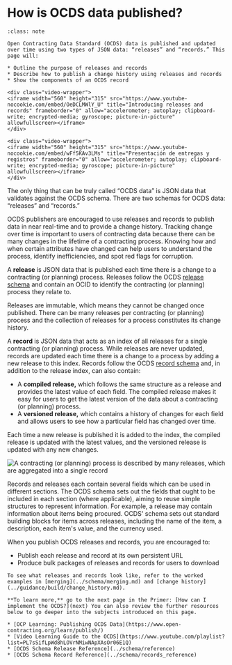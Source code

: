 # How is OCDS data published?

```{admonition} Objectives
:class: note

Open Contracting Data Standard (OCDS) data is published and updated over time using two types of JSON data: “releases” and “records.” This page will:

* Outline the purpose of releases and records
* Describe how to publish a change history using releases and records
* Show the components of an OCDS record
```

```{ifconfig} language != 'es'
<div class="video-wrapper">
<iframe width="560" height="315" src="https://www.youtube-nocookie.com/embed/OeDCLMWlY_U" title="Introducing releases and records" frameborder="0" allow="accelerometer; autoplay; clipboard-write; encrypted-media; gyroscope; picture-in-picture" allowfullscreen></iframe>
</div>
```
```{ifconfig} language == 'es'
<div class="video-wrapper">
<iframe width="560" height="315" src="https://www.youtube-nocookie.com/embed/wFf5KAv3LMs" title="Presentación de entregas y registros" frameborder="0" allow="accelerometer; autoplay; clipboard-write; encrypted-media; gyroscope; picture-in-picture" allowfullscreen></iframe>
</div>
```

The only thing that can be truly called “OCDS data” is JSON data that validates against the OCDS schema. There are two schemas for OCDS data: “releases” and “records.”

OCDS publishers are encouraged to use releases and records to publish data in near real-time and to provide a change history. Tracking change over time is important to users of contracting data because there can be many changes in the lifetime of a contracting process. Knowing how and when certain attributes have changed can help users to understand the process, identify inefficiencies, and spot red flags for corruption.

A **release** is JSON data that is published each time there is a change to a contracting (or planning) process. Releases follow the OCDS [release schema](../schema/reference) and contain an OCID to identify the contracting (or planning) process they relate to.

Releases are immutable, which means they cannot be changed once published. There can be many releases per contracting (or planning) process and the collection of releases for a process constitutes its change history.

A **record** is JSON data that acts as an index of all releases for a single contracting (or planning) process. While releases are never updated, records are updated each time there is a change to a process by adding a new release to this index. Records follow the OCDS [record schema](../schema/records_reference) and, in addition to the release index, can also contain:

* A **compiled release,** which follows the same structure as a release and provides the latest value of each field. The compiled release makes it easy for users to get the latest version of the data about a contracting (or planning) process.
* A **versioned release,** which contains a history of changes for each field and allows users to see how a particular field has changed over time.

Each time a new release is published it is added to the index, the compiled release is updated with the latest values, and the versioned release is updated with any new changes.

![A contracting (or planning) process is described by many releases, which are aggregated into a single record](../_static/png/change_history_process_record.png)

Records and releases each contain several fields which can be used in different sections. The OCDS schema sets out the fields that ought to be included in each section (where applicable), aiming to reuse simple structures to represent information. For example, a release may contain information about items being procured. OCDS' schema sets out standard building blocks for items across releases, including the name of the item, a description, each item's value, and the currency used.

When you publish OCDS releases and records, you are encouraged to:

* Publish each release and record at its own persistent URL
* Produce bulk packages of releases and records for users to download

```{note}
To see what releases and records look like, refer to the worked examples in [merging](../schema/merging.md) and [change history](../guidance/build/change_history.md).
```

```{note}
**To learn more,** go to the next page in the Primer: [How can I implement the OCDS?](next) You can also review the further resources below to go deeper into the subjects introduced on this page.

* [OCP Learning: Publishing OCDS Data](https://www.open-contracting.org/learn/publish/)
* [Video Learning Guide to the OCDS](https://www.youtube.com/playlist?list=PL7sSifLpWd8hLOVrNMiwNApXAsOr06E1Q)
* [OCDS Schema Release Reference](../schema/reference)
* [OCDS Schema Record Reference](../schema/records_reference)
```
